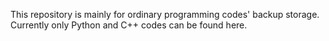 This repository is mainly for ordinary programming codes' backup storage.
Currently only Python and C++ codes can be found here.